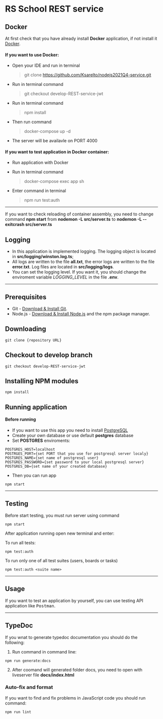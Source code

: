 # RS School REST service

## Docker

At first check that you have already install **Docker** application, if not install it [Docker](https://www.docker.com/get-started).

#### If you want to use Docker:

- Open your IDE and run in terminal

  > git clone https://github.com/Ksarelto/nodejs2021Q4-service.git

- Run in terminal command

  > git checkout develop-REST-service-jwt

- Run in terminal command

  > npm install

- Then run command

  > docker-compose up -d

- The server will be availavle on PORT 4000

#### If you want to test application in Docker container:

- Run application with Docker
- Run in terminal command

  > docker-compose exec app sh

- Enter command in terminal

  > npm run test:auth

---

If you want to check reloading of container assembly, you need to change command **npm start** from **nodemon -L src/server.ts** to
**nodemon -L --exitcrash src/server.ts**

## Logging

- In this application is implemented logging. The logging object is located in **src/logging/winston.log.ts**;
- All logs are written to the file **all.txt**, the error logs are written to the file **error.txt**. Log files are located in **src/logging/logs**.
- You can set the logging level. If you want it, you should change the enviroment variable _LOGGING_LEVEL_ in the file **.env**.

---

## Prerequisites

- Git - [Download & Install Git](https://git-scm.com/downloads).
- Node.js - [Download & Install Node.js](https://nodejs.org/en/download/) and the npm package manager.

## Downloading

```
git clone {repository URL}
```

## Checkout to develop branch

```
git checkout develop-REST-service-jwt
```

## Installing NPM modules

```
npm install
```

## Running application

#### Before running

- If you want to use this app you need to install [PostgreSQL](https://www.postgresql.org)
- Create your own database or use default **postgres** database
- Set **POSTGRES** enviroments:

```
POSTGRES_HOST=localhost
POSTRGES_PORT={set PORT that you use for postgresql server localy}
POSTGRES_NAME={set name of postgresql user}
POSTGRES_PASSWORD={set password to your local postgresql server}
POSTGRES_DB={set name of your created database}
```

- Then you can run app

```
npm start
```

---

## Testing

Before start testing, you must run server using command

```
npm start
```

After application running open new terminal and enter:

To run all tests:

```
npm test:auth
```

To run only one of all test suites (users, boards or tasks)

```
npm test:auth <suite name>
```

---

## Usage

If you want to test an application by yourself, you can use testing API application like <kbd>Postman</kbd>.

---

## TypeDoc

If you wnat to generate typedoc documentation you should do the following:

1. Run command in command line:

```
npm run generate:docs
```

2. After coomand will generated folder docs, you need to open with liveserver file **docs/index.html**

### Auto-fix and format

If you want to find and fix problems in JavaScript code you should run command:

```
npm run lint
```
